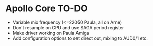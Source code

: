 # Apollo Core TO-DO

* Variable mix frequency (<=22050 Paula, all on Arne)
* Don't resample on CPU and use SAGA period register
* Make driver working on Paula Amiga
* Add configuration options to set direct out, mixing to AUD0/1 etc.
